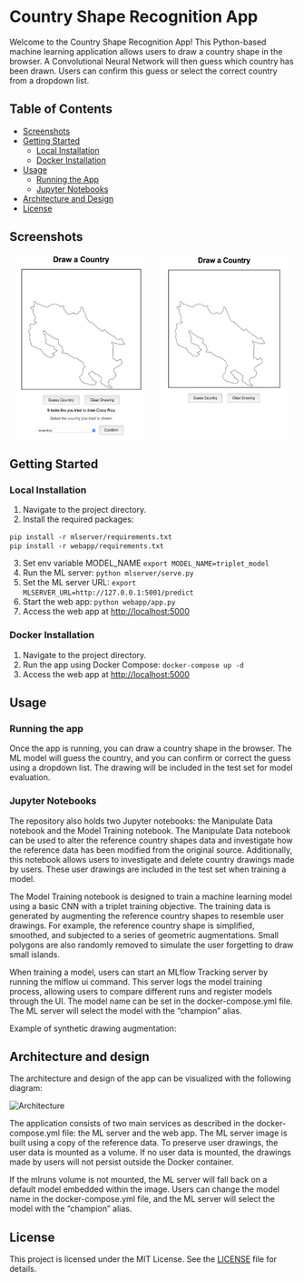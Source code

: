 # Country Shape Recognition App

Welcome to the Country Shape Recognition App! This Python-based machine learning application allows users to draw a country shape in the browser. A Convolutional Neural Network will then guess which country has been drawn. Users can confirm this guess or select the correct country from a dropdown list.

## Table of Contents

- [Screenshots](#screenshots)
- [Getting Started](#getting-started)
  - [Local Installation](#local-installation)
  - [Docker Installation](#docker-installation)
- [Usage](#usage)
  - [Running the App](#running-the-app)
  - [Jupyter Notebooks](#jupyter-notebooks)
- [Architecture and Design](#architecture-and-design)
- [License](#license)

## Screenshots

<div style="display: flex; justify-content: space-around;">
  <img src="images/Drawing.png" alt="Drawing" style="width: 45%;">
  <img src="images/Prediction.png" alt="Prediction" style="width: 45%;">
</div>

## Getting Started

### Local Installation

1. Navigate to the project directory.
2. Install the required packages:
```
pip install -r mlserver/requirements.txt
pip install -r webapp/requirements.txt
```
3. Set env variable MODEL_NAME 
```export MODEL_NAME=triplet_model```
4. Run the ML server:
```python mlserver/serve.py```
5. Set the ML server URL:
```export MLSERVER_URL=http://127.0.0.1:5001/predict```
6. Start the web app:
```python webapp/app.py```
7. Access the web app at [http://localhost:5000](http://localhost:5000)

### Docker Installation
1. Navigate to the project directory.
2. Run the app using Docker Compose:
```docker-compose up -d```
3. Access the web app at [http://localhost:5000](http://localhost:5000)

## Usage

### Running the app

Once the app is running, you can draw a country shape in the browser. The ML model will guess the country, and you can confirm or correct the guess using a dropdown list. The drawing will be included in the test set for model evaluation. 

### Jupyter Notebooks

The repository also holds two Jupyter notebooks: the Manipulate Data notebook and the Model Training notebook. The Manipulate Data notebook can be used to alter the reference country shapes data and investigate how the reference data has been modified from the original source. Additionally, this notebook allows users to investigate and delete country drawings made by users. These user drawings are included in the test set when training a model.

The Model Training notebook is designed to train a machine learning model using a basic CNN with a triplet training objective. The training data is generated by augmenting the reference country shapes to resemble user drawings. For example, the reference country shape is simplified, smoothed, and subjected to a series of geometric augmentations. Small polygons are also randomly removed to simulate the user forgetting to draw small islands.

When training a model, users can start an MLflow Tracking server by running the mlflow ui command. This server logs the model training process, allowing users to compare different runs and register models through the UI. The model name can be set in the docker-compose.yml file. The ML server will select the model with the “champion” alias.

Example of synthetic drawing augmentation:

## Architecture and design

The architecture and design of the app can be visualized with the following diagram:

![Architecture](images/Architecture.png)

The application consists of two main services as described in the docker-compose.yml file: the ML server and the web app. The ML server image is built using a copy of the reference data. To preserve user drawings, the user data is mounted as a volume. If no user data is mounted, the drawings made by users will not persist outside the Docker container.

If the mlruns volume is not mounted, the ML server will fall back on a default model embedded within the image. Users can change the model name in the docker-compose.yml file, and the ML server will select the model with the “champion” alias.

## License

This project is licensed under the MIT License. See the [LICENSE](LICENSE) file for details.
